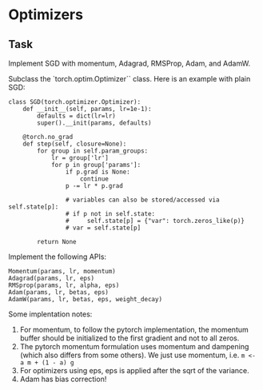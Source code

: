 # Optimizers

## Task
Implement SGD with momentum, Adagrad, RMSProp, Adam, and AdamW.

Subclass the `torch.optim.Optimizer`` class. Here is an example with plain SGD:

```
class SGD(torch.optimizer.Optimizer):
    def __init__(self, params, lr=1e-1):
        defaults = dict(lr=lr)
        super().__init(params, defaults)

    @torch.no_grad
    def step(self, closure=None):
        for group in self.param_groups:
            lr = group['lr']
            for p in group['params']:
                if p.grad is None:
                    continue
                p -= lr * p.grad

                # variables can also be stored/accessed via self.state[p]:
                # if p not in self.state:
                #     self.state[p] = {"var": torch.zeros_like(p)}
                # var = self.state[p]

        return None
```

Implement the following APIs:

```
Momentum(params, lr, momentum)
Adagrad(params, lr, eps)
RMSprop(params, lr, alpha, eps)
Adam(params, lr, betas, eps)
AdamW(params, lr, betas, eps, weight_decay)
```

Some implentation notes:
1. For momentum, to follow the pytorch implementation, the momentum buffer should be initialized to the first gradient and not to all zeros.
2. The pytorch momentum formulation uses momentum and dampening (which also differs from some others). We just use momentum, i.e. `m <- a m + (1 - a) g`
3. For optimizers using eps, eps is applied after the sqrt of the variance.
4. Adam has bias correction!